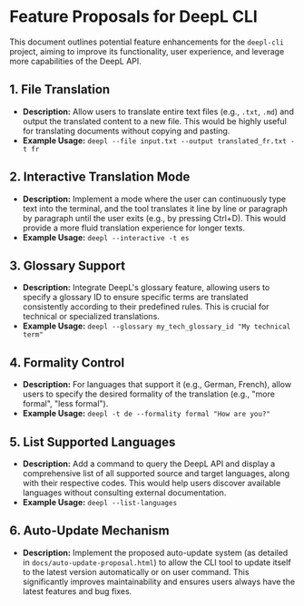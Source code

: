 # Feature Proposals for DeepL CLI

This document outlines potential feature enhancements for the `deepl-cli` project, aiming to improve its functionality, user experience, and leverage more capabilities of the DeepL API.

## 1. File Translation

*   **Description:** Allow users to translate entire text files (e.g., `.txt`, `.md`) and output the translated content to a new file. This would be highly useful for translating documents without copying and pasting.
*   **Example Usage:** `deepl --file input.txt --output translated_fr.txt -t fr`

## 2. Interactive Translation Mode

*   **Description:** Implement a mode where the user can continuously type text into the terminal, and the tool translates it line by line or paragraph by paragraph until the user exits (e.g., by pressing Ctrl+D). This would provide a more fluid translation experience for longer texts.
*   **Example Usage:** `deepl --interactive -t es`

## 3. Glossary Support

*   **Description:** Integrate DeepL's glossary feature, allowing users to specify a glossary ID to ensure specific terms are translated consistently according to their predefined rules. This is crucial for technical or specialized translations.
*   **Example Usage:** `deepl --glossary my_tech_glossary_id "My technical term"`

## 4. Formality Control

*   **Description:** For languages that support it (e.g., German, French), allow users to specify the desired formality of the translation (e.g., "more formal", "less formal").
*   **Example Usage:** `deepl -t de --formality formal "How are you?"`

## 5. List Supported Languages

*   **Description:** Add a command to query the DeepL API and display a comprehensive list of all supported source and target languages, along with their respective codes. This would help users discover available languages without consulting external documentation.
*   **Example Usage:** `deepl --list-languages`

## 6. Auto-Update Mechanism

*   **Description:** Implement the proposed auto-update system (as detailed in `docs/auto-update-proposal.html`) to allow the CLI tool to update itself to the latest version automatically or on user command. This significantly improves maintainability and ensures users always have the latest features and bug fixes.
